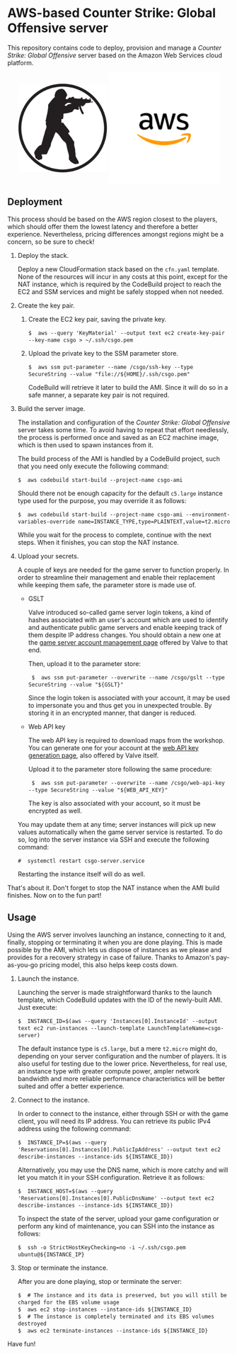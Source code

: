 AWS-based Counter Strike: Global Offensive server
================================================================================

This repository contains code to deploy, provision and manage a _Counter Strike: Global Offensive_ server based on the Amazon Web Services cloud platform.

<p align="center">
<img alt="Counter Strike 1.6 logo" src="img/cs16.svg" height="200px" width="200px" align="middle" />
<img alt="AWS logo" src="img/aws.svg" height="250px" width="250px" align="middle" />
</p>


Deployment
--------------------------------------------------------------------------------

This process should be based on the AWS region closest to the players, which should offer them the lowest latency and therefore a better experience. Nevertheless, pricing differences amongst regions might be a concern, so be sure to check!

 1.  Deploy the stack.
 
     Deploy a new CloudFormation stack based on the `cfn.yaml` template. None of the resources will incur in any costs at this point, except for the NAT instance, which is required by the CodeBuild project to reach the EC2 and SSM services and might be safely stopped when not needed.
 
 2.  Create the key pair.
 
     1.  Create the EC2 key pair, saving the private key.
     
             $  aws --query 'KeyMaterial' --output text ec2 create-key-pair --key-name csgo > ~/.ssh/csgo.pem
     
     2.  Upload the private key to the SSM parameter store.
     
             $  aws ssm put-parameter --name /csgo/ssh-key --type SecureString --value "file://${HOME}/.ssh/csgo.pem"
         
         CodeBuild will retrieve it later to build the AMI. Since it will do so in a safe manner, a separate key pair is not required.
 
 3.  Build the server image.
 
     The installation and configuration of the _Counter Strike: Global Offensive_ server takes some time. To avoid having to repeat that effort needlessly, the process is performed once and saved as an EC2 machine image, which is then used to spawn instances from it.
     
     The build process of the AMI is handled by a CodeBuild project, such that you need only execute the following command:
     
         $  aws codebuild start-build --project-name csgo-ami
     
     Should there not be enough capacity for the default `c5.large` instance type used for the purpose, you may override it as follows:
     
         $  aws codebuild start-build --project-name csgo-ami --environment-variables-override name=INSTANCE_TYPE,type=PLAINTEXT,value=t2.micro
     
     While you wait for the process to complete, continue with the next steps. When it finishes, you can stop the NAT instance.
 
 4.  Upload your secrets.
 
     A couple of keys are needed for the game server to function properly. In order to streamline their management and enable their replacement while keeping them safe, the parameter store is made use of.
     
     -  GSLT
     
         Valve introduced so-called game server login tokens, a kind of hashes associated with an user's account which are used to identify and authenticate public game servers and enable keeping track of them despite IP address changes. You should obtain a new one at the [game server account management page](https://steamcommunity.com/dev/managegameservers) offered by Valve to that end.
         
         Then, upload it to the parameter store:
         
             $  aws ssm put-parameter --overwrite --name /csgo/gslt --type SecureString --value "${GSLT}"
         
         Since the login token is associated with your account, it may be used to impersonate you and thus get you in unexpected trouble. By storing it in an encrypted manner, that danger is reduced.
     
     -  Web API key
     
         The web API key is required to download maps from the workshop. You can generate one for your account at the [web API key generation page](https://steamcommunity.com/dev/apikey), also offered by Valve itself.
         
         Upload it to the parameter store following the same procedure:
         
             $  aws ssm put-parameter --overwrite --name /csgo/web-api-key --type SecureString --value "${WEB_API_KEY}"
         
         The key is also associated with your account, so it must be encrypted as well.
     
     You may update them at any time; server instances will pick up new values automatically when the game server service is restarted. To do so, log into the server instance via SSH and execute the following command:
     
         #  systemctl restart csgo-server.service
     
     Restarting the instance itself will do as well.
 
That's about it. Don't forget to stop the NAT instance when the AMI build finishes. Now on to the fun part!


Usage
--------------------------------------------------------------------------------

Using the AWS server involves launching an instance, connecting to it and, finally, stopping or terminating it when you are done playing. This is made possible by the AMI, which lets us dispose of instances as we please and provides for a recovery strategy in case of failure. Thanks to Amazon's pay-as-you-go pricing model, this also helps keep costs down.

 1.  Launch the instance.
 
     Launching the server is made straightforward thanks to the launch template, which CodeBuild updates with the ID of the newly-built AMI. Just execute:
     
         $  INSTANCE_ID=$(aws --query 'Instances[0].InstanceId' --output text ec2 run-instances --launch-template LaunchTemplateName=csgo-server)
     
     The default instance type is `c5.large`, but a mere `t2.micro` might do, depending on your server configuration and the number of players. It is also useful for testing due to the lower price. Nevertheless, for real use, an instance type with greater compute power, ampler network bandwidth and more reliable performance characteristics will be better suited and offer a better experience.
 
 2.  Connect to the instance.
 
     In order to connect to the instance, either through SSH or with the game client, you will need its IP address. You can retrieve its public IPv4 address using the following command:
     
         $  INSTANCE_IP=$(aws --query 'Reservations[0].Instances[0].PublicIpAddress' --output text ec2 describe-instances --instance-ids ${INSTANCE_ID})
     
     Alternatively, you may use the DNS name, which is more catchy and will let you match it in your SSH configuration. Retrieve it as follows:
     
         $  INSTANCE_HOST=$(aws --query 'Reservations[0].Instances[0].PublicDnsName' --output text ec2 describe-instances --instance-ids ${INSTANCE_ID})
     
     To inspect the state of the server, upload your game configuration or perform any kind of maintenance, you can SSH into the instance as follows:
     
         $  ssh -o StrictHostKeyChecking=no -i ~/.ssh/csgo.pem ubuntu@${INSTANCE_IP}
 
 3.  Stop or terminate the instance.
 
     After you are done playing, stop or terminate the server:
     
         $  # The instance and its data is preserved, but you will still be charged for the EBS volume usage
         $  aws ec2 stop-instances --instance-ids ${INSTANCE_ID}
         $  # The instance is completely terminated and its EBS volumes destroyed
         $  aws ec2 terminate-instances --instance-ids ${INSTANCE_ID}

Have fun!
